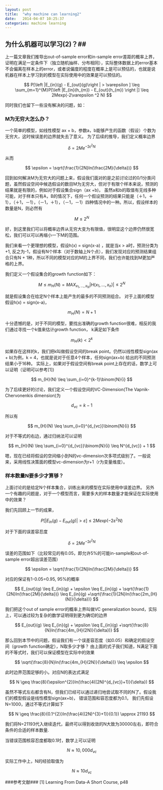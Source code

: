 ```yaml
---
layout: post
title:  "why machine can learning2"
date:   2014-04-07 10:25:37
categories: machine learning 
---
```


## 为什么机器可以学习(2)？##

上一篇文章我们推导出out-of-sample error和in-sample error差距的概率上界，证明在满足一定条件下（独立随机抽样、分布相同），实际整体数据上的error基本不会偏离在样本上的error，或者说偏度的程度在概率上是可以预估的，也就是说机器在样本上学习到的模型在实际使用中的效果是可以预估的。 

$$
P[\left |E_{in}(g) - E_{out}(g)\right | > \varepsilon ] \leq \sum_{m=1}^{M}P[\left |E_{in}(h_{m}) - E_{out}(h_{m}) \right |] \leq 2Mexp(-2\varepsilon ^2 N)
$$

同时我们也留下一些没有解决的问题，如：

### M为无穷大怎么办？ ###
一个简单的模型，如线性模型 ax + b，参数a，b能够产生的函数（假设）个数为无穷大，这时候误差的边界就失去了意义。
为了后续的推导，我们定义概率边界

$$
    \delta  = 2Me^{-2\epsilon^{2}N}
$$

从而

$$
    \epsilon = \sqrt{\frac{1}{2N}ln(\frac{2M}{\delta})}
$$

回到如何解决M为无穷大的问题上来，假设我们面对的是之前讨论过的0/1分类问题，虽然假设空间中候选假设的数目M为无穷大，但对于有限个样本来说，预测的结果就是有限的，例如对于假设集合sign（ax +b)， 虽然a和b的取值有无线多种可能，对于样本只有A，B的情况下，任何一个假设预测的结果只能是（＋1，＋1），（＋1，－1），（－1，＋1），（－1，－1）四种情况中的一种。所以，假设样本的数量是N，则必然有

$$
    M \leq 2^{N}
$$

好，到这里我们可以将概率边界从无穷大变为有限值，很明显这个边界仍然很宽松，我们可以可以再缩小一下M的范围。

我们来看一个更理想的模型，假设h(x) = sign(x-a) ，就是当x > a时，预测分类为+1, 反之为-1，假设有N个样本（对于数轴上N个点），我们发现对应的预测结果组合只有N + 1种，所以不同的模型对应的M的上界不同，我们也许能找到M更加严格的上界。

我们定义一个假设集合的growth function如下：

$$
    M \leq m_{H}(N) = MAX_{x_{1},...,x_{N}}|H(x_{1},...,x_{n})| \leq 2^{N}
$$

就是假设集合在给定N个样本上能产生的最多的不同预测组合。
对于上面的模型假设h(x) = sign(x-a)，

$$
    m_{H}(N) = N + 1
$$

十分遗憾的是，对于不同的模型，要找出准确的growth function很难，相反的我们通过寻找一个k值来估计growth function， k满足如下条件

$$
   m_{H}(k) < 2^{k}
$$

如果存在这样的k，我们把k叫做假设空间的break point。仍然以线性模型sign(ax + b)为例，k = 4，也就是说对于任意4个样本，任何sign(ax+b) 给出的不同预测结果小于16种。
实际上，如果对于假设空间有break point上存在的话，数学上可以证明（证明可以参考[1])

$$
   m_{H}(N) \leq \sum_{i=0}^{k-1}\binom{N}{i}
$$


为了后续更好的讨论，我们定义一个假设空间的VC-Dimension(The Vapnik-Chervonenkis dimension)为

$$
    d_{vc} = k - 1
$$

所以有

$$
    m_{H}(N) \leq \sum_{i=0}^{d_{vc}}\binom{N}{i}
$$

对于不等式的右边，通过归纳法可以证明

$$
m_{H}(N) \leq \sum_{i=0}^{d_{vc}}\binom{N}{i} \leq N^{d_{vc}} + 1
$$

嗯，现在已经将假设的空间缩小到N的vc-dimension次多项式级别了。一般说来，采用线性决策面的模型vc-dimension为r+1（r为变量维度）。

### 样本数量N要多少才算够？ ###
上面讨论的是给定N个样本集合，训练出来的模型在实际使用中误差边界。
另外一个有趣的问题是，对于一个模型而言，需要多大的样本数量才能保证在实际使用中的效果？

我们先回顾上一节的成果，

$$
P[\left |E_{in}(g) - E_{out}(g)\right | > \varepsilon ]  \leq 2Mexp(-2\varepsilon ^2 N)
$$

对于下面的误差容忍度

$$
    \delta  = 2Me^{-2\epsilon^{2}N}
$$

误差的范围如下（比较常见的有0.05，即允许5%的可能in-sample和out-of-sample error超出误差范围）

$$
    \epsilon = \sqrt{\frac{1}{2N}ln(\frac{2M}{\delta})}
$$

对应的保证有1-0.05=0.95, 95%的概率

$$
    E_{out}(g) \leq E_{in}(g) + \epsilon \leq E_{in}(g) + \sqrt{\frac{1}{2N}ln(\frac{2M}{\delta})} \leq E_{in}(g) +\sqrt{\frac{1}{2N}ln(\frac{2m_{H}(N)}{\delta})}
$$

我们把这个out of sample error的概率上界叫做VC generalization bound，实际上，可以通过较为复杂的数学证明得到更为确切的边界

$$
    E_{out}(g) \leq E_{in}(g) + \epsilon \leq E_{in}(g) +\sqrt{\frac{8}{N}ln(\frac{4m_{H}(2N)}{\delta})}
$$

那么回到本节中的问题，假设我们有一个误差容忍度（如0.05）和确定的假设空间（growth function确定），N取多少才够？ 由上面的式子我们知道，N满足下面的不等式时，我们可以保证模型在实际中的效果

$$
  \sqrt{\frac{8}{N}ln(\frac{4m_{H}(2N)}{\delta})} \leq \epsilon
$$

此时边界范围足够的小。对应N的表达式满足

$$
    N \geq \frac{8}{\epsilon^{2}}ln(\frac{4((2N)^{d_{vc}}+1)}{\delta})
$$

虽然不等式左右都含有N，但我们已经可以通过递归地尝试取不同的N了。假设我们的模型假设是线性模型sign(ax+b)， 错误范围和容忍度都为0.1， 我们先假设N=1000，通过不等式计算如下

$$
    N \geq \frac{8}{0.1^{2}}ln(\frac{4((2N)^{3}+1)}{0.1}) \approx 21193
$$

 我们将N=21193代入继续迭代，最终可以得到收敛的N大致为30000左右，即符合条件的合适的样本数量.

当错误范围核容忍度都取0.1时，数学上可以证明 

$$
N \approx 10,000d_{vc}
$$

实际工作中上，N的经验取值为

$$
N \approx 10d_{vc}
$$

###参考文献###
[1] Learning From Data-A Short Course, p48
